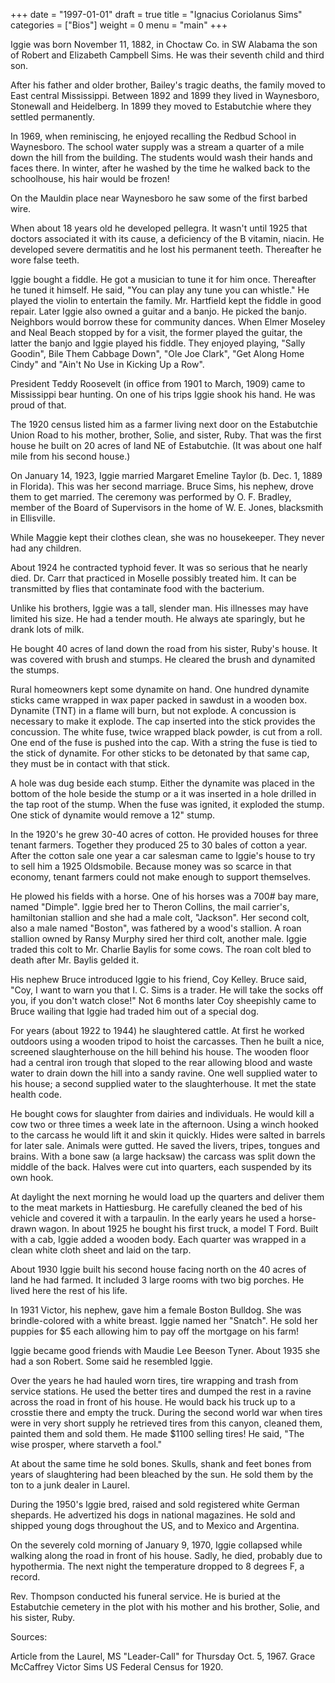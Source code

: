 +++
date = "1997-01-01"
draft = true
title = "Ignacius Coriolanus Sims"
categories = ["Bios"]
weight = 0
menu =  "main"
+++

Iggie was born November 11, 1882, in Choctaw Co. in SW Alabama the son of Robert and Elizabeth Campbell Sims.  He was their seventh child and third son.

After his father and older brother, Bailey's tragic deaths, the family moved to East central Mississippi.  Between 1892 and 1899 they lived in Waynesboro, Stonewall and Heidelberg.  In 1899 they moved to Estabutchie where they settled permanently.  

In 1969, when reminiscing, he enjoyed recalling the Redbud School in Waynesboro.  The school water supply was a stream a quarter of a mile down the hill from the building.  The students would wash their hands and faces there.  In winter, after he washed by the time he walked back to the schoolhouse, his hair would be frozen!

On the Mauldin place near Waynesboro he saw some of the first barbed wire.

When about 18 years old he developed pellegra.  It wasn't until 1925 that doctors associated it with its cause, a deficiency of the B vitamin, niacin.  He developed severe dermatitis and he lost his permanent teeth.  Thereafter he wore false teeth. 

Iggie bought a fiddle.  He got a musician to tune it for him once.  Thereafter he tuned it himself.  He said, "You can play any tune you can whistle."  He played the violin to entertain the family.  Mr. Hartfield kept the fiddle in good repair.  Later Iggie also owned a guitar and a banjo.  He picked the banjo.  Neighbors would borrow these for community dances.  When Elmer Moseley and Neal Beach stopped by for a visit, the former played the guitar, the latter the banjo and Iggie played his fiddle.  They enjoyed playing, "Sally Goodin", Bile Them Cabbage Down", "Ole Joe Clark", "Get Along Home Cindy" and "Ain't No Use in Kicking Up a Row".

President Teddy Roosevelt (in office from 1901 to March, 1909) came to Mississippi bear hunting.  On one of his trips Iggie shook his hand.  He was proud of that.

The 1920 census listed him as a farmer living next door on the Estabutchie Union Road to his mother, brother, Solie, and sister, Ruby.  That was the first house he built on 20 acres of land NE of Estabutchie.  (It was about one half mile from his second house.)

On January 14, 1923, Iggie married Margaret Emeline Taylor (b. Dec. 1, 1889 in Florida).  This was her second marriage.  Bruce Sims, his nephew, drove them to get married.  The ceremony was performed by O. F. Bradley, member of the Board of Supervisors in the home of W. E. Jones, blacksmith in Ellisville.

While Maggie kept their clothes clean, she was no housekeeper.  They never had any children.

About 1924 he contracted typhoid fever.  It was so serious that he nearly died.  Dr. Carr that practiced in Moselle possibly treated him.  It can be transmitted by flies that contaminate food with the bacterium.



Unlike his brothers, Iggie was a tall, slender man.  His illnesses may have limited his size.  He had a tender mouth.  He always ate sparingly, but he drank lots of milk.

He bought 40 acres of land down the road from his sister, Ruby's house.  It was covered with brush and stumps.  He cleared the brush and dynamited the stumps.  

Rural homeowners kept some dynamite on hand.  One hundred dynamite sticks came wrapped in wax paper packed in sawdust in a wooden box.  Dynamite (TNT) in a flame will burn, but not explode.  A concussion is necessary to make it explode.  The cap inserted into the stick provides the concussion.  The white fuse, twice wrapped black powder, is cut from a roll.  One end of the fuse is pushed into the cap.  With a string the fuse is tied to the stick of dynamite.  For other sticks to be detonated by that same cap, they must be in contact with that stick.

A hole was dug beside each stump.  Either the dynamite was placed in the bottom of the hole beside the stump or a it was inserted in a hole drilled in the tap root of the stump.  When the fuse was ignited, it exploded the stump.  One stick of dynamite would remove a 12" stump.

In the 1920's he grew 30-40 acres of cotton.  He provided houses for three tenant farmers.  Together they produced 25 to 30 bales of cotton a year.  After the cotton sale one year a car salesman came to Iggie's house to try to sell him a 1925 Oldsmobile.  Because money was so scarce in that economy, tenant farmers could not make enough to support themselves. 

He plowed his fields with a horse.  One of his horses was a 700# bay mare, named "Dimple".  Iggie bred her to Theron Collins, the mail carrier's, hamiltonian stallion and she had a male colt, "Jackson".  Her second colt, also a male named "Boston", was fathered by a wood's stallion.   A roan stallion owned by Ransy Murphy sired her third colt, another male.  Iggie traded this colt to Mr. Charlie Baylis for some cows.  The roan colt bled to death after Mr. Baylis gelded it.

His nephew Bruce introduced Iggie to his friend, Coy Kelley.  Bruce said, "Coy, I want to warn you that I. C. Sims is a trader.  He will take the socks off you, if you don't watch close!"  Not 6 months later Coy sheepishly came to Bruce wailing that Iggie had 
traded him out of a special dog.
 
For years (about 1922 to 1944) he slaughtered cattle.  At first he worked outdoors using a wooden tripod to hoist the carcasses.  Then he built a nice, screened slaughterhouse on the hill behind his house.  The wooden floor had a central iron trough that sloped to the rear allowing blood and waste water to drain down the hill into a sandy ravine.  One well supplied water to his house; a second supplied water to the slaughterhouse. It met the state health code.

He bought cows for slaughter from dairies and individuals.  He would kill a cow two or three times a week late in the afternoon.  Using a winch hooked to the carcass he would lift it and skin it quickly.  Hides were salted in barrels for later sale.  Animals were gutted.  He saved the livers, tripes, tongues and brains.  With a bone saw (a large hacksaw) the carcass was split down the middle of the back.  Halves were cut into quarters, each suspended by its own hook.

At daylight the next morning he would load up the quarters and deliver them to the meat markets in Hattiesburg.  He carefully cleaned the bed of his vehicle and covered it with a tarpaulin.  In the early years he used a horse-drawn wagon.  In about 1925 he bought his first truck, a model T Ford.  Built with a cab, Iggie added a wooden body.  Each quarter was wrapped in a clean white cloth sheet and laid on the tarp.  

About 1930 Iggie built his second house facing north on the 40 acres of land he had farmed.  It included 3 large rooms with two big porches.  He lived here the rest of his life.

In 1931 Victor, his nephew, gave him a female Boston Bulldog.  She was brindle-colored with a white breast.  Iggie named her "Snatch".  He sold her puppies for $5 each allowing him to pay off the mortgage on his farm!

Iggie became good friends with Maudie Lee Beeson Tyner.  About 1935 she had a son Robert.  Some said he resembled Iggie.

Over the years he had hauled worn tires, tire wrapping and trash from service stations.  He used the better tires and dumped the rest in a ravine across the road in front of his house.  He would back his truck up to a crosstie there and empty the truck.  During the second world war when tires were in very short supply he retrieved tires from this canyon, cleaned them, painted them and sold them.  He made $1100 selling tires!  He said, "The wise prosper, where starveth a fool."

At about the same time he sold bones.  Skulls, shank and feet bones from years of slaughtering had been bleached by the sun.  He sold them by the ton to a junk dealer in Laurel.    

During the 1950's Iggie bred, raised and sold registered white German shepards.  He advertized his dogs in national magazines.  He sold and shipped young dogs throughout the US, and to Mexico and Argentina. 

On the severely cold morning of January 9, 1970, Iggie collapsed while walking along the road in front of his house.  Sadly, he died, probably due to hypothermia.  The next night the temperature dropped to 8 degrees F, a record.  

Rev. Thompson conducted his funeral service.  He is buried at the Estabutchie cemetery in the plot with his mother and his brother, Solie, and his sister, Ruby. 

Sources:

Article from the Laurel, MS "Leader-Call" for Thursday Oct. 5, 1967.
Grace McCaffrey
Victor Sims
US Federal Census for 1920.
